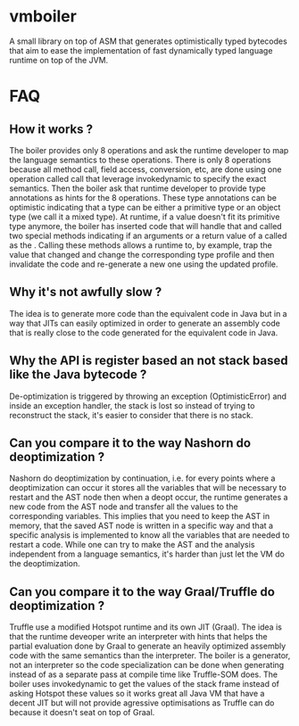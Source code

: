 vmboiler
========

A small library on top of ASM that generates optimistically typed bytecodes that aim
to ease the implementation of fast dynamically typed language runtime on top of the JVM.


FAQ
===

How it works ?
---
The boiler provides only 8 operations and ask the runtime developer
to map the language semantics to these operations.
There is only 8 operations because all method call, field access, conversion, etc,
are done using one operation called call that leverage invokedynamic to
specify the exact semantics.
Then the boiler ask that runtime developer to provide type annotations as hints
for the 8 operations. These type annotations can be optimistic indicating that a type
can be either a primitive type or an object type (we call it a mixed type). 
At runtime, if a value doesn't fit its primitive type anymore, the boiler
has inserted code that will handle that and called two special methods
indicating if an arguments or a return value of a called as the .
Calling these methods allows a runtime to, by example, trap the value that changed
and change the corresponding type profile and then invalidate the code and re-generate
a new one using the updated profile.

Why it's not awfully slow ?
---
The idea is to generate more code than the equivalent code in Java but
in a way that JITs can easily optimized in order to generate an assembly
code that is really close to the code generated for the equivalent code in Java.

Why the API is register based an not stack based like the Java bytecode ?
---
De-optimization is triggered by throwing an exception (OptimisticError)
and inside an exception handler, the stack is lost so instead of trying to
reconstruct the stack, it's easier to consider that there is no stack.

Can you compare it to the way Nashorn do deoptimization ?
---
Nashorn do deoptimization by continuation, i.e. for every points where
a deoptimization can occur it stores all the variables that will be
necessary to restart and the AST node then when a deopt occur,
the runtime generates a new code from the AST node and transfer all the values
to the corresponding variables. This implies that you need to keep the AST in memory,
that the saved AST node is written in a specific way and that a specific analysis
is implemented to know all the variables that are needed to restart a code.
While one can try to make the AST and the analysis independent from a language semantics,
it's harder than just let the VM do the deoptimization.

Can you compare it to the way Graal/Truffle do deoptimization ?
---
Truffle use a modified Hotspot runtime and its own JIT (Graal).
The idea is that the runtime deveoper write an interpreter with hints
that helps the partial evaluation done by Graal to generate an
heavily optimized assembly code with the same semantics than the interpreter.
The boiler is a generator, not an interpreter so the code specialization
can be done when generating instead of as a separate pass at compile time
like Truffle-SOM does. The boiler uses invokedynamic to get the values
of the stack frame instead of asking Hotspot these values so it works
great all Java VM that have a decent JIT but will not provide agressive
optimisations as Truffle can do because it doesn't seat on top of Graal.   

